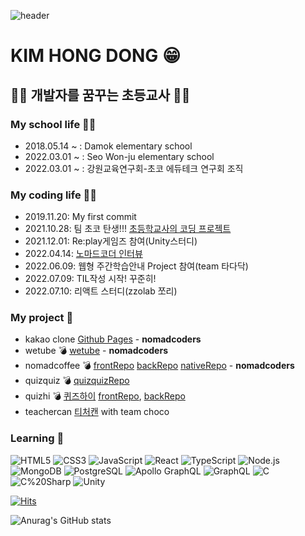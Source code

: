 ![header](https://capsule-render.vercel.app/api?type=waving&color=auto&text=Hello%20Everyone👋&fontColor=2B7DE9&animation=fadeIn)

# KIM HONG DONG 😁

## 🧑‍💻 개발자를 꿈꾸는 초등교사 👨‍🏫

### My school life 👨‍🏫
- 2018.05.14 ~ : Damok elementary school
- 2022.03.01 ~ : Seo Won-ju elementary school
- 2022.03.01 ~ : 강원교육연구회-초코 에듀테크 연구회 조직

### My coding life 🧑‍💻
- 2019.11.20: My first commit
- 2021.10.28: 팀 초코 탄생!!! [초등학교사의 코딩 프로젝트](https://sparkly-corleggy-3e4.notion.site/18b5b5b23fb84323b5a2a0b71c9980fd)
- 2021.12.01: Re:play게임즈 참여(Unity스터디)
- 2022.04.14: [노마드코더 인터뷰](https://nomadcoders.co/community/thread/5519)
- 2022.06.09: 웹형 주간학습안내 Project 참여(team 타다닥)
- 2022.07.09: TIL작성 시작! 꾸준히!
- 2022.07.10: 리액트 스터디(zzolab 쪼리)

### My project 👣
- kakao clone [Github Pages](https://nlom0218.github.io/kakao-clone-my/) - **nomadcoders**
- wetube 💣 [wetube](https://github.com/nlom0218/wetube) - **nomadcoders**
- nomadcoffee 💣 [frontRepo](https://github.com/nlom0218/nomadcoffee-frontend) [backRepo](https://github.com/nlom0218/nomadcoffee-backend) [nativeRepo](https://github.com/nlom0218/nomadcoffe-native) - **nomadcoders**
- quizquiz 💣 [quizquizRepo](https://github.com/nlom0218/quizquiz)
- quizhi 💣 [퀴즈하이](https://quiz-hi.com) [frontRepo](https://github.com/nlom0218/quiz-hi2), [backRepo](https://github.com/nlom0218/quiz-hi-backend)
- teachercan [티처캔](https://teachercan.com) with team choco

### Learning 🚀
![HTML5](https://img.shields.io/badge/HTML-E34F26?style=flat-square&logo=HTML5&logoColor=white)
![CSS3](https://img.shields.io/badge/CSS3-1572B6?style=flat-square&logo=CSS3&logoColor=white)
![JavaScript](https://img.shields.io/badge/JavaScript-F7DF1E?style=flat-square&logo=JavaScript&logoColor=black)
![React](https://img.shields.io/badge/React-61DAFB?style=flat-square&logo=React&logoColor=white)
![TypeScript](https://img.shields.io/badge/TypeScript-3178C6?style=flat-square&logo=TypeScript&logoColor=white)
![Node.js](https://img.shields.io/badge/Node.js-339933?style=flat-square&logo=Node.js&logoColor=white)
![MongoDB](https://img.shields.io/badge/MongoDB-47A248?style=flat-square&logo=MongoDB&logoColor=white)
![PostgreSQL](https://img.shields.io/badge/PostgreSQL-4169E1?style=flat-square&logo=PostgreSQL&logoColor=white)
![Apollo GraphQL](https://img.shields.io/badge/Apollo%20GraphQL-311C87?style=flat-square&logo=Apollo%20GraphQL&logoColor=white)
![GraphQL](https://img.shields.io/badge/GraphQL-E10098?style=flat-square&logo=GraphQL&logoColor=white)
![C](https://img.shields.io/badge/C-A8B9CC?style=flat-square&logo=C&logoColor=white)
![C%20Sharp](https://img.shields.io/badge/C%20Sharp-239120?style=flat-square&logo=C%20Sharp&logoColor=white)
![Unity](https://img.shields.io/badge/Unity-FFFFFF?style=flat-square&logo=Unity&logoColor=black)

[![Hits](https://hits.seeyoufarm.com/api/count/incr/badge.svg?url=https%3A%2F%2Fgithub.com%2Fnlom0218&count_bg=%2379C83D&title_bg=%23555555&icon=github.svg&icon_color=%23E7E7E7&title=hits&edge_flat=false)](https://hits.seeyoufarm.com)

![Anurag's GitHub stats](https://github-readme-stats.vercel.app/api?username=nlom0218&show_icons=true&theme=onedark)
